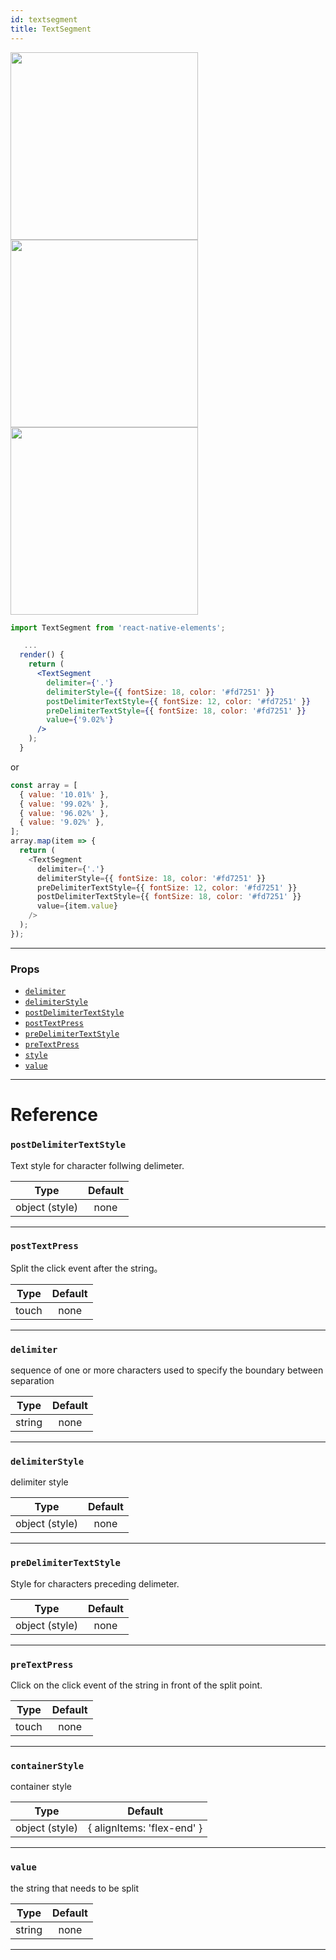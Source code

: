 ```yaml
---
id: textsegment
title: TextSegment
---
```


<img src="/react-native-elements/img/text-segment.gif" width="300" >
<img src="https://user-images.githubusercontent.com/7840686/54508802-5f5ae500-4904-11e9-9721-6b1ab6353891.png" width="300" >
<img src="https://user-images.githubusercontent.com/7840686/54508803-5f5ae500-4904-11e9-9c1f-b05204f9b4bd.png" width="300" >

```jsx
import TextSegment from 'react-native-elements';

   ...
  render() {
    return (
      <TextSegment
        delimiter={'.'}
        delimiterStyle={{ fontSize: 18, color: '#fd7251' }}
        postDelimiterTextStyle={{ fontSize: 12, color: '#fd7251' }}
        preDelimiterTextStyle={{ fontSize: 18, color: '#fd7251' }}
        value={'9.02%'}
      />
    );
  }
```

or

```js
const array = [
  { value: '10.01%' },
  { value: '99.02%' },
  { value: '96.02%' },
  { value: '9.02%' },
];
array.map(item => {
  return (
    <TextSegment
      delimiter={'.'}
      delimiterStyle={{ fontSize: 18, color: '#fd7251' }}
      preDelimiterTextStyle={{ fontSize: 12, color: '#fd7251' }}
      postDelimiterTextStyle={{ fontSize: 18, color: '#fd7251' }}
      value={item.value}
    />
  );
});
```

---

### Props

- [`delimiter`](#delimiter)
- [`delimiterStyle`](#delimiterStyle)
- [`postDelimiterTextStyle`](#postDelimiterTextStyle)
- [`postTextPress`](#postTextPress)
- [`preDelimiterTextStyle`](#preDelimiterTextStyle)
- [`preTextPress`](#preTextPress)
- [`style`](#style)
- [`value`](#value)

---

# Reference

### `postDelimiterTextStyle`

Text style for character follwing delimeter.

|      Type      | Default |
| :------------: | :-----: |
| object (style) |  none   |

---

### `postTextPress`

Split the click event after the string。

| Type  | Default |
| :---: | :-----: |
| touch |  none   |

---

### `delimiter`

sequence of one or more characters used to specify the boundary between separation

|  Type  | Default |
| :----: | :-----: |
| string |  none   |

---

### `delimiterStyle`

delimiter style

|      Type      | Default |
| :------------: | :-----: |
| object (style) |  none   |

---

### `preDelimiterTextStyle`

Style for characters preceding delimeter.

|      Type      | Default |
| :------------: | :-----: |
| object (style) |  none   |

---

### `preTextPress`

Click on the click event of the string in front of the split point.

| Type  | Default |
| :---: | :-----: |
| touch |  none   |

---

### `containerStyle`

container style

|      Type      |          Default           |
| :------------: | :------------------------: |
| object (style) | { alignItems: 'flex-end' } |

---

### `value`

the string that needs to be split

|  Type  | Default |
| :----: | :-----: |
| string |  none   |

---
